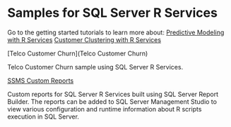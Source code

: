 # Samples for SQL Server R Services

Go to the getting started tutorials to learn more about:
[Predictive Modeling with R Services](https://www.microsoft.com/en-us/sql-server/developer-get-started/rprediction) 
[Customer Clustering with R Services](https://www.microsoft.com/en-us/sql-server/developer-get-started/rclustering) 


[Telco Customer Churn](Telco Customer Churn)

Telco Customer Churn sample using SQL Server R Services.

[SSMS Custom Reports](SSMS-Custom-Reports)

Custom reports for SQL Server R Services built using SQL Server Report Builder. The reports can be added to SQL Server Management Studio to view various configuration and runtime information about R scripts execution in SQL Server.

